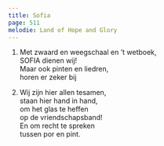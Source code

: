 ```yaml
---
title: Sofia
page: 511
melodie: Land of Hope and Glory
---  
```


1. Met zwaard en weegschaal en ’t wetboek,  
SOFIA dienen wij!  
Maar ook pinten en liedren,  
horen er zeker bij  


2. Wij zijn hier allen tesamen,  
staan hier hand in hand,  
om het glas te heffen  
op de vriendschapsband!  
En om recht te spreken  
tussen por en pint.  